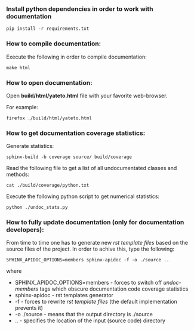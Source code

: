 ### Install python dependencies in order to work with documentation
    pip install -r requirements.txt


### How to compile documentation:

Execute the following in order to compile documentation: 

	make html
    
### How to open documentation:
Open **build/html/yateto.html** file with your favorite web-browser.

For example:

	firefox ./build/html/yateto.html

### How to get documentation coverage statistics:
Generate statistics:

    sphinx-build -b coverage source/ build/coverage
    
Read the following file to get a list of all undocumentated classes and methods:

    cat ./build/coverage/python.txt

Execute the following python script to get numerical statistics:

    python ./undoc_stats.py


### How to fully update documentation (only for documentation developers):
From time to time one has to generate new *rst template files* based on the source files of the project. 
In order to achive this, type the following:

	SPHINX_APIDOC_OPTIONS=members sphinx-apidoc -f -o ./source ..
where
- SPHINX_APIDOC_OPTIONS=members - forces to switch off *undoc-members* tags which obscure documentation code coverage statistics
- sphinx-apidoc - rst templates generator
- -f - forces to rewrite *rst template files* (the default implementation prevents it)
- -o ./source - means that the output directory is ./source
- .. - specifies the location of the input (source code) directory
